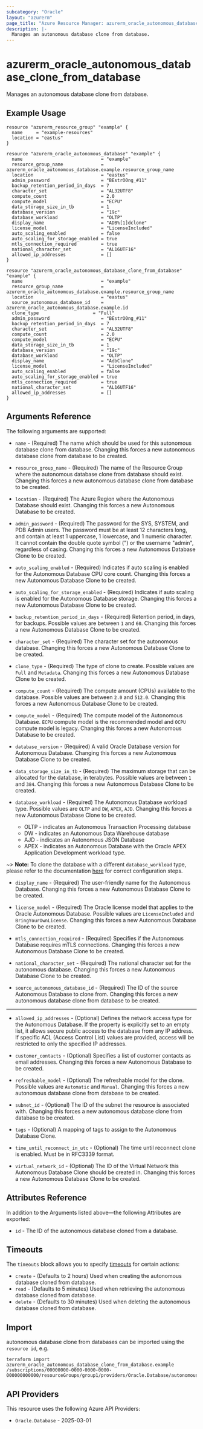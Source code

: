 ```yaml
---
subcategory: "Oracle"
layout: "azurerm"
page_title: "Azure Resource Manager: azurerm_oracle_autonomous_database_clone_from_database"
description: |-
  Manages an autonomous database clone from database.
---
```


# azurerm_oracle_autonomous_database_clone_from_database

Manages an autonomous database clone from database.

## Example Usage

```hcl
resource "azurerm_resource_group" "example" {
  name     = "example-resources"
  location = "eastus"
}

resource "azurerm_oracle_autonomous_database" "example" {
  name                             = "example"
  resource_group_name              = azurerm_oracle_autonomous_database.example.resource_group_name
  location                         = "eastus"
  admin_password                   = "BEstrO0ng_#11"
  backup_retention_period_in_days  = 7
  character_set                    = "AL32UTF8"
  compute_count                    = 2.0
  compute_model                    = "ECPU"
  data_storage_size_in_tb          = 1
  database_version                 = "19c"
  database_workload                = "OLTP"
  display_name                     = "ADB%[1]dclone"
  license_model                    = "LicenseIncluded"
  auto_scaling_enabled             = false
  auto_scaling_for_storage_enabled = true
  mtls_connection_required         = true
  national_character_set           = "AL16UTF16"
  allowed_ip_addresses 			   = []
}

resource "azurerm_oracle_autonomous_database_clone_from_database" "example" {
  name                             = "example"
  resource_group_name              = azurerm_oracle_autonomous_database.example.resource_group_name
  location                         = "eastus"
  source_autonomous_database_id    = azurerm_oracle_autonomous_database.example.id
  clone_type                    = "Full"
  admin_password                   = "BEstrO0ng_#11"
  backup_retention_period_in_days  = 7
  character_set                    = "AL32UTF8"
  compute_count                    = 2.0
  compute_model                    = "ECPU"
  data_storage_size_in_tb          = 1
  database_version                 = "19c"
  database_workload                = "OLTP"
  display_name                     = "AdbClone"
  license_model                    = "LicenseIncluded"
  auto_scaling_enabled             = false
  auto_scaling_for_storage_enabled = true
  mtls_connection_required         = true
  national_character_set           = "AL16UTF16"
  allowed_ip_addresses 			   = []
}
```

## Arguments Reference

The following arguments are supported:

* `name` - (Required) The name which should be used for this autonomous database clone from database. Changing this forces a new autonomous database clone from database to be created.

* `resource_group_name` - (Required) The name of the Resource Group where the autonomous database clone from database should exist. Changing this forces a new autonomous database clone from database to be created.

* `location` - (Required) The Azure Region where the Autonomous Database should exist. Changing this forces a new Autonomous Database to be created.

* `admin_password` - (Required) The password for the SYS, SYSTEM, and PDB Admin users. The password must be at least 12 characters long, and contain at least 1 uppercase, 1 lowercase, and 1 numeric character. It cannot contain the double quote symbol (") or the username "admin", regardless of casing. Changing this forces a new Autonomous Database Clone to be created.

* `auto_scaling_enabled` - (Required) Indicates if auto scaling is enabled for the Autonomous Database CPU core count. Changing this forces a new Autonomous Database Clone to be created.

* `auto_scaling_for_storage_enabled` - (Required) Indicates if auto scaling is enabled for the Autonomous Database storage. Changing this forces a new Autonomous Database Clone to be created.

* `backup_retention_period_in_days` - (Required) Retention period, in days, for backups. Possible values are between `1` and `60`. Changing this forces a new Autonomous Database Clone to be created.

* `character_set` - (Required) The character set for the autonomous database. Changing this forces a new Autonomous Database Clone to be created.

* `clone_type` - (Required) The type of clone to create. Possible values are `Full` and `Metadata`. Changing this forces a new Autonomous Database Clone to be created.

* `compute_count` - (Required) The compute amount (CPUs) available to the database. Possible values are between `2.0` and `512.0`. Changing this forces a new Autonomous Database Clone to be created.

* `compute_model` - (Required) The compute model of the Autonomous Database. `ECPU` compute model is the recommended model and `OCPU` compute model is legacy. Changing this forces a new Autonomous Database to be created.

* `database_version` - (Required) A valid Oracle Database version for Autonomous Database. Changing this forces a new Autonomous Database Clone to be created.

* `data_storage_size_in_tb` - (Required) The maximum storage that can be allocated for the database, in terabytes. Possible values are between `1` and `384`. Changing this forces a new Autonomous Database Clone to be created.

* `database_workload` - (Required) The Autonomous Database workload type. Possible values are `OLTP` and `DW`, `APEX`, `AJD`. Changing this forces a new Autonomous Database Clone to be created.
  * OLTP - indicates an Autonomous Transaction Processing database
  * DW - indicates an Autonomous Data Warehouse database
  * AJD - indicates an Autonomous JSON Database
  * APEX - indicates an Autonomous Database with the Oracle APEX Application Development workload type.

~> **Note:** To clone the database with a different `database_workload` type, please refer to the documentation [here](https://docs.public.oneportal.content.oci.oraclecloud.com/iaas/autonomous-database-serverless/doc/autonomous-clone-cross-workload-type.html#GUID-527A712D-FF82-498B-AB35-8A1623E36EDD) for correct configuration steps.

* `display_name` - (Required) The user-friendly name for the Autonomous Database. Changing this forces a new Autonomous Database Clone to be created.

* `license_model` - (Required) The Oracle license model that applies to the Oracle Autonomous Database. Possible values are `LicenseIncluded` and `BringYourOwnLicense`. Changing this forces a new Autonomous Database Clone to be created.

* `mtls_connection_required` - (Required) Specifies if the Autonomous Database requires mTLS connections. Changing this forces a new Autonomous Database Clone to be created.

* `national_character_set` - (Required) The national character set for the autonomous database. Changing this forces a new Autonomous Database Clone to be created.

* `source_autonomous_database_id` - (Required) The ID of the source Autonomous Database to clone from. Changing this forces a new autonomous database clone from database to be created.

---

* `allowed_ip_addresses` - (Optional) Defines the network access type for the Autonomous Database. If the property is explicitly set to an empty list, it allows secure public access to the database from any IP address. If specific ACL (Access Control List) values are provided, access will be restricted to only the specified IP addresses.

* `customer_contacts` - (Optional) Specifies a list of customer contacts as email addresses. Changing this forces a new Autonomous Database to be created.

* `refreshable_model` - (Optional) The refreshable model for the clone. Possible values are `Automatic` and `Manual`. Changing this forces a new autonomous database clone from database to be created.

* `subnet_id` - (Optional) The ID of the subnet the resource is associated with. Changing this forces a new autonomous database clone from database to be created.

* `tags` - (Optional) A mapping of tags to assign to the Autonomous Database Clone.

* `time_until_reconnect_in_utc` - (Optional) The time until reconnect clone is enabled. Must be in RFC3339 format.

* `virtual_network_id` - (Optional) The ID of the Virtual Network this Autonomous Database Clone should be created in. Changing this forces a new Autonomous Database Clone to be created.

## Attributes Reference

In addition to the Arguments listed above—the following Attributes are exported: 

* `id` - The ID of the autonomous database cloned from a database.

## Timeouts

The `timeouts` block allows you to specify [timeouts](https://www.terraform.io/language/resources/syntax#operation-timeouts) for certain actions:

* `create` - (Defaults to 2 hours) Used when creating the autonomous database cloned from database.
* `read` - (Defaults to 5 minutes) Used when retrieving the autonomous database cloned from database.
* `delete` - (Defaults to 30 minutes) Used when deleting the autonomous database cloned from database.

## Import

autonomous database clone from databases can be imported using the `resource id`, e.g.

```shell
terraform import azurerm_oracle_autonomous_database_clone_from_database.example /subscriptions/00000000-0000-0000-0000-000000000000/resourceGroups/group1/providers/Oracle.Database/autonomousDatabases/example
```

## API Providers
<!-- This section is generated, changes will be overwritten -->
This resource uses the following Azure API Providers:

* `Oracle.Database` - 2025-03-01

